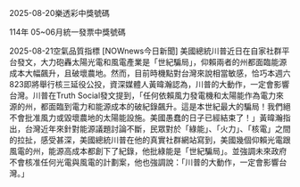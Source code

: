 
2025-08-20樂透彩中獎號碼

                                
114年 05~06月統一發票中獎號碼
                             
2025-08-21空氣品質指標
                              [NOWnews今日新聞] 美國總統川普近日在自家社群平台發文，大力砲轟太陽光電和風電產業是「世紀騙局」，仰賴兩者的州都面臨能源成本大幅飆升，且破壞農地。然而，目前時機點對台灣來說相當敏感，恰巧本週六823即將舉行核三延役公投，資深媒體人黃暐瀚認為，川普的大動作，一定會影響台灣。川普在Truth Social發文提到，「任何依賴風力發電機和太陽能作為電力來源的州，都面臨到電力和能源成本的破紀錄飆升。這是本世紀最大的騙局！我們絕不會批准風力或毀壞農地的太陽能設施。美國愚蠢的日子已經結束了！」黃暐瀚指出，台灣近年來針對能源議題討論不斷，民眾對於「綠能」、「火力」、「核電」之間的拉扯，感受甚深，美國總統川普在他的真實社群網站寫到，美國幾個仰賴光電跟風電的州，能源高成本都創下了紀錄，他批綠能是「世紀騙局」。並強調未來政府不會核准任何光電與風電的計劃案，他也強調說：「川普的大動作，一定會影響台灣。」